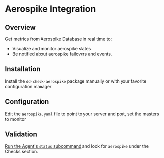 # Aerospike Integration

## Overview

Get metrics from Aerospike Database in real time to:

* Visualize and monitor aerospike states
* Be notified about aerospike failovers and events.

## Installation

Install the `dd-check-aerospike` package manually or with your favorite configuration manager

## Configuration

Edit the `aerospike.yaml` file to point to your server and port, set the masters to monitor

## Validation

[Run the Agent's `status` subcommand][1] and look for `aerospike` under the Checks section.

[1]: https://docs.datadoghq.com/agent/faq/agent-commands/#agent-status-and-information